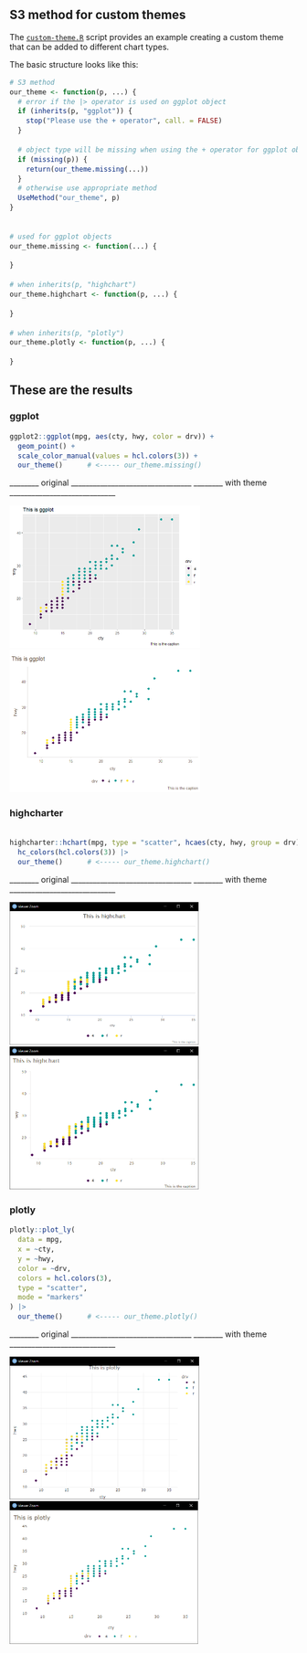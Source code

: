## S3 method for custom themes
The [`custom-theme.R`](custom-theme.R) script provides an example creating a custom theme that can be added to different chart types.

The basic structure looks like this:
```r
# S3 method
our_theme <- function(p, ...) {
  # error if the |> operator is used on ggplot object
  if (inherits(p, "ggplot")) {
    stop("Please use the + operator", call. = FALSE)
  }

  # object type will be missing when using the + operator for ggplot objects
  if (missing(p)) {
    return(our_theme.missing(...))
  }  
  # otherwise use appropriate method
  UseMethod("our_theme", p)
}


# used for ggplot objects
our_theme.missing <- function(...) {

}

# when inherits(p, "highchart")
our_theme.highchart <- function(p, ...) {

}

# when inherits(p, "plotly")
our_theme.plotly <- function(p, ...) {
   
}

```

## These are the results

### ggplot
```r
ggplot2::ggplot(mpg, aes(cty, hwy, color = drv)) +
  geom_point() +
  scale_color_manual(values = hcl.colors(3)) +
  our_theme()      # <----- our_theme.missing()
```
________ original _________________________________ ________ with theme _____________________________

<img src="img/ggplot-base.png" height="250"/>  <img src="img/ggplot-theme.png" height="250"/>


### highcharter
```r

highcharter::hchart(mpg, type = "scatter", hcaes(cty, hwy, group = drv)) |>
  hc_colors(hcl.colors(3)) |>
  our_theme()      # <----- our_theme.highchart()
```
________ original _________________________________ ________ with theme _____________________________

<img src="img/highcharter-base.png" height="250"/>  <img src="img/highcharter-theme.png" height="250"/>

### plotly
```r
plotly::plot_ly(
  data = mpg,
  x = ~cty,
  y = ~hwy,
  color = ~drv,
  colors = hcl.colors(3),
  type = "scatter",
  mode = "markers"
) |>
  our_theme()      # <----- our_theme.plotly()
```
________ original _________________________________ ________ with theme _____________________________

<img src="img/plotly-base.png" height="250"/>  <img src="img/plotly-theme.png" height="250"/>
